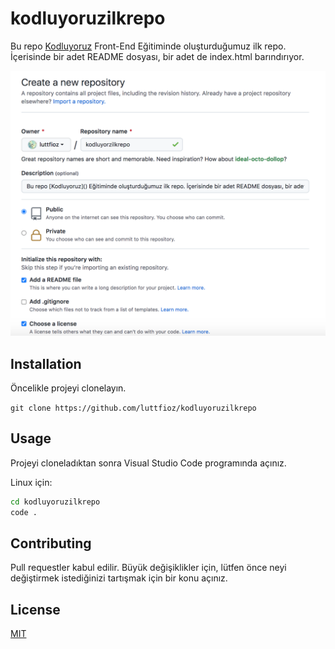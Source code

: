 # kodluyoruzilkrepo
Bu repo [Kodluyoruz](https://www.kodluyoruz.org) Front-End Eğitiminde oluşturduğumuz ilk repo. İçerisinde bir adet README dosyası, bir adet de index.html barındırıyor.

![](.\ss.png)

## Installation
Öncelikle projeyi clonelayın. 

`git clone https://github.com/luttfioz/kodluyoruzilkrepo`

## Usage
Projeyi cloneladıktan sonra Visual Studio Code programında açınız.

Linux için:
``` bash
cd kodluyoruzilkrepo
code .
```

## Contributing
Pull requestler kabul edilir. Büyük değişiklikler için, lütfen önce neyi değiştirmek istediğinizi tartışmak için bir konu açınız.

## License
[MIT](https://choosealicense.com/licenses/mit/)